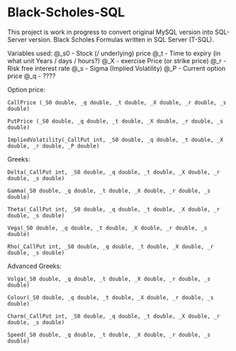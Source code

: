 # Black-Scholes-SQL
This project is work in progress to convert original MySQL version into SQL-Server version.
Black Scholes Formulas written in SQL Server (T-SQL).

Variables used:
    @_s0 - Stock (/ underlying) price
    @_t - Time to expiry (in what unit Years / days / hours?)
    @_X - exercise Price (or strike price)
    @_r - Risk free interest rate
    @_s - Sigma (Implied Volatility)
    @_P - Current option price
    @_q - ????

Option price:

    CallPrice (_S0 double, _q double, _t double, _X double, _r double, _s double) 

    PutPrice (_S0 double, _q double, _t double, _X double, _r double, _s double) 
    
    ImpliedVolatility(_CallPut int, _S0 double, _q double, _t double, _X double, _r double, _P double)

Greeks:

    Delta(_CallPut int, _S0 double, _q double, _t double, _X double, _r double, _s double) 

    Gamma(_S0 double, _q double, _t double, _X double, _r double, _s double) 

    Theta(_CallPut int, _S0 double, _q double, _t double, _X double, _r double, _s double) 

    Vega(_S0 double, _q double, _t double, _X double, _r double, _s double) 

    Rho(_CallPut int, _S0 double, _q double, _t double, _X double, _r double, _s double) 

Advanced Greeks:

    Volga(_S0 double, _q double, _t double, _X double, _r double, _s double) 

    Colour(_S0 double, _q double, _t double, _X double, _r double, _s double) 

    Charm(_CallPut int, _S0 double, _q double, _t double, _X double, _r double, _s double) 

    Speed(_S0 double, _q double, _t double, _X double, _r double, _s double) 
